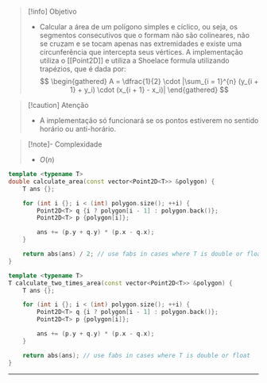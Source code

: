 > [!info] Objetivo
> - Calcular a área de um polígono simples e cíclico, ou seja, os segmentos consecutivos que o formam não são colineares, não se cruzam e se tocam apenas nas extremidades e existe uma circunferência que intercepta seus vértices. A implementação utiliza o [[Point2D]] e utiliza a Shoelace formula utilizando trapézios, que é dada por:
> $$
> \begin{gathered}
> A = \dfrac{1}{2} \cdot |\sum_{i = 1}^{n} (y_{i + 1} + y_i) \cdot (x_{i + 1} - x_i)|
> \end{gathered}
> $$

> [!caution] Atenção
> - A implementação só funcionará se os pontos estiverem no sentido horário ou anti-horário.

> [!note]- Complexidade
> - $O(n)$

```cpp
template <typename T>
double calculate_area(const vector<Point2D<T>> &polygon) {
	T ans {};

	for (int i {}; i < (int) polygon.size(); ++i) {
		Point2D<T> q {i ? polygon[i - 1] : polygon.back()};
		Point2D<T> p {polygon[i]};

		ans += (p.y + q.y) * (p.x - q.x);
	}

	return abs(ans) / 2; // use fabs in cases where T is double or float
}
```

```cpp
template <typename T>
T calculate_two_times_area(const vector<Point2D<T>> &polygon) {
	T ans {};

	for (int i {}; i < (int) polygon.size(); ++i) {
		Point2D<T> q {i ? polygon[i - 1] : polygon.back()};
		Point2D<T> p {polygon[i]};

		ans += (p.y + q.y) * (p.x - q.x);
	}

	return abs(ans); // use fabs in cases where T is double or float
}
```

---